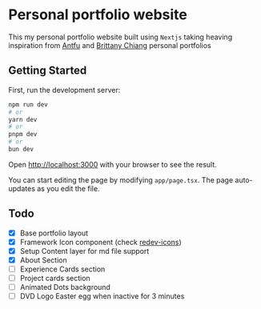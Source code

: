 # Personal portfolio website

This my personal portfolio website built using `Nextjs` taking heaving inspiration from [Antfu]('https://antfu.me/') and [Brittany Chiang]('https://brittanychiang.com/') personal portfolios

## Getting Started

First, run the development server:

```bash
npm run dev
# or
yarn dev
# or
pnpm dev
# or
bun dev
```

Open [http://localhost:3000](http://localhost:3000) with your browser to see the result.

You can start editing the page by modifying `app/page.tsx`. The page auto-updates as you edit the file.


## Todo
 - [X] Base portfolio layout
 - [X] Framework Icon component (check [redev-icons]("https://github.com/yassine-mdn/redev-icons"))
 - [X] Setup Content layer for md file support
 - [X] About Section
 - [ ] Experience Cards section
 - [ ] Project cards section
 - [ ] Animated Dots background
 - [ ] DVD Logo Easter egg when inactive for 3 minutes
